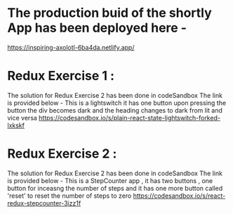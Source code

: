 # The production buid of the shortly App has been deployed here -

https://inspiring-axolotl-6ba4da.netlify.app/

# Redux Exercise 1 :

The solution for Redux Exercise 2 has been done in codeSandbox
The link is provided below -
This is a lightswitch it has one button upon pressing the button the
div becomes dark and the heading changes to dark from lit and vice versa
https://codesandbox.io/s/plain-react-state-lightswitch-forked-lxkskf

# Redux Exercise 2 :

The solution for Redux Exercise 2 has been done in codeSandbox
The link is provided below -
This is a StepCounter app , it has two buttons , one button for inceasng the
number of steps and it has one more button called 'reset' to reset the number of steps to zero
https://codesandbox.io/s/react-redux-stepcounter-3izz1f
